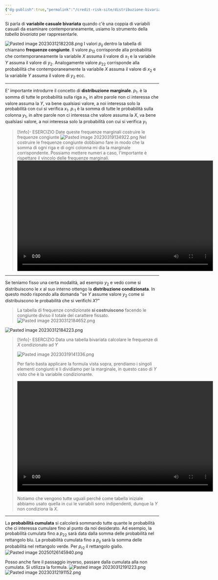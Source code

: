 ```yaml
---
{"dg-publish":true,"permalink":"/credit-risk-site/distribuzione-bivariata-discreta/"}
---
```







Si parla di **variabile casuale bivariata** quando c'è una coppia di variabili casuali da esaminare contemporaneamente, usiamo lo strumento della *tabella bivariata* per rappresentarle.

![Pasted image 20230312182208.png](/img/user/Credit%20Risk%20_site/allegati/Pasted%20image%2020230312182208.png)
I valori $p_i$$_j$ dentro la tabella di chiamano **frequenze congiunte**. 
Il valore $p_1$$_2$ corrisponde alla probabilità che contemporaneamente la variabile $X$ assuma il valore di $x_1$ e la variabile $Y$ assuma il valore di $y_2$.
Analogamente valore $p_2$$_2$ corrisponde alla probabilità che contemporaneamente la variabile $X$ assuma il valore di $x_2$ e la variabile $Y$ assuma il valore di $y_2$ ecc.

---

E' importante introdurre il concetto di **distribuzione marginale**.
$p_1.$ è la somma di tutte le probabilità sulla riga $x_1$, in altre parole non ci interessa che valore assuma la $Y$, va bene qualsiasi valore, a noi interessa solo la probabilità con cui si verifica $x_1$.
$p._1$ è la somma di tutte le probabilità sulla colonna $y_1$, in altre parole non ci interessa che valore assuma la $X$, va bene qualsiasi valore, a noi interessa solo la probabilità con cui si verifica $y_1$
>[!info]- ESERCIZIO
>Date queste frequenze marginali costruire le frequenze congiunte
>![Pasted image 20230319134922.png](/img/user/Credit%20Risk%20_site/allegati/Pasted%20image%2020230319134922.png)
>Nel costruire le frequenze congiunte dobbiamo fare in modo che la somma di ogni riga e di ogni colonna mi dia la marginale corrispondente.
>Possiamo mettere numeri a caso, l'importante è rispettare il vincolo delle frequenze marginali.
> <video width="640" height="360" controls><source src="https://github.com/marcolldotcoin/credit_risk/raw/772190a20cc91c41351e2b06a808041a6a9db007/src/site/uploads/video/Esercizio%20frequenze%20congiunte.mp4" type="video/mp4"></video>

---

Se teniamo fisso una certa modalità, ad esempio $y_2$ e vedo come si distribuiscono le $x$ al suo interno ottengo la **distribuzione condizionata**.
In questo modo rispondo alla domanda "se $Y$ assume valore $y_2$ come si distribuiscono le probabilità che si verifichi $X$?"
> La tabella di frequenze condizionate **si costruiscono** facendo le congiunte diviso il totale del carattere fissato.
> ![Pasted image 20230312184652.png](/img/user/Credit%20Risk%20_site/allegati/Pasted%20image%2020230312184652.png)

![Pasted image 20230312184223.png](/img/user/Credit%20Risk%20_site/allegati/Pasted%20image%2020230312184223.png)
> [!info]- ESERCIZIO
> Data una tabella bivariata calcolare le frequenze di $X$ condizionato ad $Y$
> 
> ![Pasted image 20230319141336.png](/img/user/Credit%20Risk%20_site/allegati/Pasted%20image%2020230319141336.png)
> 
> Per farlo basta applicare la formula vista sopra, prendiamo i singoli elementi congiunti e li dividiamo per la marginale, in questo caso di $Y$ visto che è la variabile condizionante.
>  
> <video width="640" height="360" controls><source src="https://github.com/marcolldotcoin/credit_risk/raw/772190a20cc91c41351e2b06a808041a6a9db007/src/site/uploads/video/Esercizio%20frequenze%20condizionate.mp4" type="video/mp4"></video>
> 
> Notiamo che vengono tutte uguali perché come tabella iniziale abbiamo usato quella in cui le variabili sono indipendenti, dunque la $Y$ non condiziona la $X$.

---
La **probabilità cumulata** si calcolerà sommando tutte quante le probabilità che ci interessa cumulare fino al punto da noi desiderato.
Ad esempio, la probabilità cumulata fino a $p_2$$_2$ sarà data dalla somma delle probabilità nel rettangolo blu.
La probabilità cumulata fino a $p_i$$_j$ sarà la somma delle probabilità nel rettangolo verde.
Per $p_r$$_2$ il rettangolo giallo.
![Pasted image 20250126145940.png](/img/user/Credit%20Risk%20_site/allegati/allegati/Pasted%20image%2020250126145940.png)

Posso anche fare il passaggio inverso, passare dalla cumulata alla non cumulata.
Si utilizza la formula. 
![Pasted image 20230312191223.png](/img/user/Credit%20Risk%20_site/allegati/Pasted%20image%2020230312191223.png)
![Pasted image 20230312191152.png](/img/user/Credit%20Risk%20_site/allegati/Pasted%20image%2020230312191152.png)